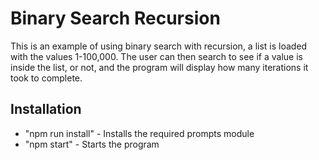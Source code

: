 # Binary Search Recursion

This is an example of using binary search with recursion, a list is loaded with the values 1-100,000. The user can then search to see if a value is inside the list, or not, and the program will display how many iterations it took to complete.

## Installation

- "npm run install" - Installs the required prompts module
- "npm start" - Starts the program
